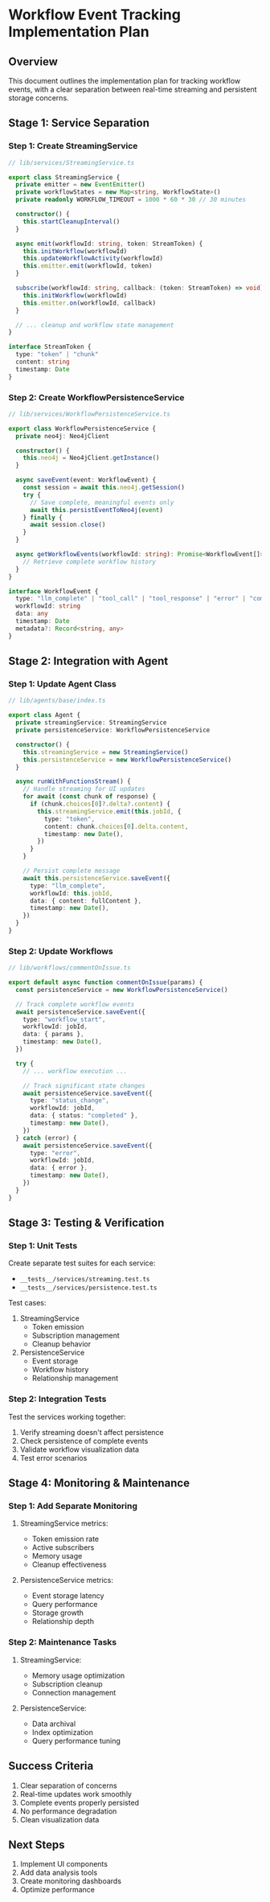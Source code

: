 # Workflow Event Tracking Implementation Plan

## Overview

This document outlines the implementation plan for tracking workflow events, with a clear separation between real-time streaming and persistent storage concerns.

## Stage 1: Service Separation

### Step 1: Create StreamingService

```typescript
// lib/services/StreamingService.ts

export class StreamingService {
  private emitter = new EventEmitter()
  private workflowStates = new Map<string, WorkflowState>()
  private readonly WORKFLOW_TIMEOUT = 1000 * 60 * 30 // 30 minutes

  constructor() {
    this.startCleanupInterval()
  }

  async emit(workflowId: string, token: StreamToken) {
    this.initWorkflow(workflowId)
    this.updateWorkflowActivity(workflowId)
    this.emitter.emit(workflowId, token)
  }

  subscribe(workflowId: string, callback: (token: StreamToken) => void) {
    this.initWorkflow(workflowId)
    this.emitter.on(workflowId, callback)
  }

  // ... cleanup and workflow state management
}

interface StreamToken {
  type: "token" | "chunk"
  content: string
  timestamp: Date
}
```

### Step 2: Create WorkflowPersistenceService

```typescript
// lib/services/WorkflowPersistenceService.ts

export class WorkflowPersistenceService {
  private neo4j: Neo4jClient

  constructor() {
    this.neo4j = Neo4jClient.getInstance()
  }

  async saveEvent(event: WorkflowEvent) {
    const session = await this.neo4j.getSession()
    try {
      // Save complete, meaningful events only
      await this.persistEventToNeo4j(event)
    } finally {
      await session.close()
    }
  }

  async getWorkflowEvents(workflowId: string): Promise<WorkflowEvent[]> {
    // Retrieve complete workflow history
  }
}

interface WorkflowEvent {
  type: "llm_complete" | "tool_call" | "tool_response" | "error" | "complete"
  workflowId: string
  data: any
  timestamp: Date
  metadata?: Record<string, any>
}
```

## Stage 2: Integration with Agent

### Step 1: Update Agent Class

```typescript
// lib/agents/base/index.ts

export class Agent {
  private streamingService: StreamingService
  private persistenceService: WorkflowPersistenceService

  constructor() {
    this.streamingService = new StreamingService()
    this.persistenceService = new WorkflowPersistenceService()
  }

  async runWithFunctionsStream() {
    // Handle streaming for UI updates
    for await (const chunk of response) {
      if (chunk.choices[0]?.delta?.content) {
        this.streamingService.emit(this.jobId, {
          type: "token",
          content: chunk.choices[0].delta.content,
          timestamp: new Date(),
        })
      }
    }

    // Persist complete message
    await this.persistenceService.saveEvent({
      type: "llm_complete",
      workflowId: this.jobId,
      data: { content: fullContent },
      timestamp: new Date(),
    })
  }
}
```

### Step 2: Update Workflows

```typescript
// lib/workflows/commentOnIssue.ts

export default async function commentOnIssue(params) {
  const persistenceService = new WorkflowPersistenceService()

  // Track complete workflow events
  await persistenceService.saveEvent({
    type: "workflow_start",
    workflowId: jobId,
    data: { params },
    timestamp: new Date(),
  })

  try {
    // ... workflow execution ...

    // Track significant state changes
    await persistenceService.saveEvent({
      type: "status_change",
      workflowId: jobId,
      data: { status: "completed" },
      timestamp: new Date(),
    })
  } catch (error) {
    await persistenceService.saveEvent({
      type: "error",
      workflowId: jobId,
      data: { error },
      timestamp: new Date(),
    })
  }
}
```

## Stage 3: Testing & Verification

### Step 1: Unit Tests

Create separate test suites for each service:

- `__tests__/services/streaming.test.ts`
- `__tests__/services/persistence.test.ts`

Test cases:

1. StreamingService
   - Token emission
   - Subscription management
   - Cleanup behavior
2. PersistenceService
   - Event storage
   - Workflow history
   - Relationship management

### Step 2: Integration Tests

Test the services working together:

1. Verify streaming doesn't affect persistence
2. Check persistence of complete events
3. Validate workflow visualization data
4. Test error scenarios

## Stage 4: Monitoring & Maintenance

### Step 1: Add Separate Monitoring

1. StreamingService metrics:

   - Token emission rate
   - Active subscribers
   - Memory usage
   - Cleanup effectiveness

2. PersistenceService metrics:
   - Event storage latency
   - Query performance
   - Storage growth
   - Relationship depth

### Step 2: Maintenance Tasks

1. StreamingService:

   - Memory usage optimization
   - Subscription cleanup
   - Connection management

2. PersistenceService:
   - Data archival
   - Index optimization
   - Query performance tuning

## Success Criteria

1. Clear separation of concerns
2. Real-time updates work smoothly
3. Complete events properly persisted
4. No performance degradation
5. Clean visualization data

## Next Steps

1. Implement UI components
2. Add data analysis tools
3. Create monitoring dashboards
4. Optimize performance
